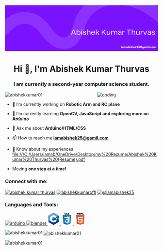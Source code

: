 ![logo](https://github.com/Abishekkumar01/Abishekkumar01/blob/main/picture.png)
<h1 align="center">Hi 👋, I'm Abishek Kumar Thurvas</h1>
<h3 align="center">I am currently a second-year computer science student.</h3>

<img align="right" src="https://media1.tenor.com/images/0660efe82fa3da42ed56eef013171835/tenor.gif?itemid=16596559" alt="coding" width="200">


<p align="left"> <img src="https://komarev.com/ghpvc/?username=abishekkumar01&label=Profile%20views&color=0e75b6&style=flat" alt="abishekkumar01" /> </p>

- 🔭 I’m currently working on **Robotic Arm and RC plane**

- 🌱 I’m currently learning **OpenCV, JavaScript and exploring more on Arduino**

- 💬 Ask me about **Arduino/HTML/CSS**

- 📫 How to reach me **iamabishek25@gamil.com**

- 📄 Know about my experiences [file:///C:/Users/iamab/OneDrive/Desktop/my%20Resume/Abishek%20Kumar%20Thurvas%20(Resume).pdf](file:///C:/Users/iamab/OneDrive/Desktop/my%20Resume/Abishek%20Kumar%20Thurvas%20(Resume).pdf)

- Moving **one step at a time!**

<h3 align="left">Connect with me:</h3>
<p align="left">
<a href="https://linkedin.com/in/abishek kumar thurvas" target="blank"><img align="center" src="https://raw.githubusercontent.com/rahuldkjain/github-profile-readme-generator/master/src/images/icons/Social/linked-in-alt.svg" alt="abishek kumar thurvas" height="30" width="40" /></a>
<a href="https://instagram.com/abishekkumaroffl" target="blank"><img align="center" src="https://raw.githubusercontent.com/rahuldkjain/github-profile-readme-generator/master/src/images/icons/Social/instagram.svg" alt="abishekkumaroffl" height="30" width="40" /></a>
<a href="https://www.hackerrank.com/@iamabishek25" target="blank"><img align="center" src="https://raw.githubusercontent.com/rahuldkjain/github-profile-readme-generator/master/src/images/icons/Social/hackerrank.svg" alt="@iamabishek25" height="30" width="40" /></a>
</p>

<h3 align="left">Languages and Tools:</h3>
<p align="left"> <a href="https://www.arduino.cc/" target="_blank" rel="noreferrer"> <img src="https://cdn.worldvectorlogo.com/logos/arduino-1.svg" alt="arduino" width="40" height="40"/> </a> <a href="https://www.blender.org/" target="_blank" rel="noreferrer"> <img src="https://download.blender.org/branding/community/blender_community_badge_white.svg" alt="blender" width="40" height="40"/> </a> <a href="https://www.w3schools.com/cpp/" target="_blank" rel="noreferrer"> <img src="https://raw.githubusercontent.com/devicons/devicon/master/icons/cplusplus/cplusplus-original.svg" alt="cplusplus" width="40" height="40"/> </a> <a href="https://www.w3schools.com/css/" target="_blank" rel="noreferrer"> <img src="https://raw.githubusercontent.com/devicons/devicon/master/icons/css3/css3-original-wordmark.svg" alt="css3" width="40" height="40"/> </a> <a href="https://www.w3.org/html/" target="_blank" rel="noreferrer"> <img src="https://raw.githubusercontent.com/devicons/devicon/master/icons/html5/html5-original-wordmark.svg" alt="html5" width="40" height="40"/> </a> </p>

<p><img align="left" src="https://github-readme-stats.vercel.app/api/top-langs?username=abishekkumar01&show_icons=true&locale=en&layout=compact" alt="abishekkumar01" /></p>

<p>&nbsp;<img align="center" src="https://github-readme-stats.vercel.app/api?username=abishekkumar01&show_icons=true&locale=en" alt="abishekkumar01" /></p>

<p><img align="center" src="https://github-readme-streak-stats.herokuapp.com/?user=abishekkumar01&" alt="abishekkumar01" /></p>
